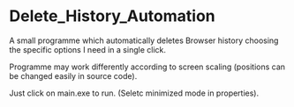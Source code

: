 # Delete_History_Automation
A small programme which automatically deletes Browser history choosing the specific options I need in a single click.

Programme may work differently according to screen scaling (positions can be changed easily in source code).

Just click on main.exe to run. (Seletc minimized mode in properties).
